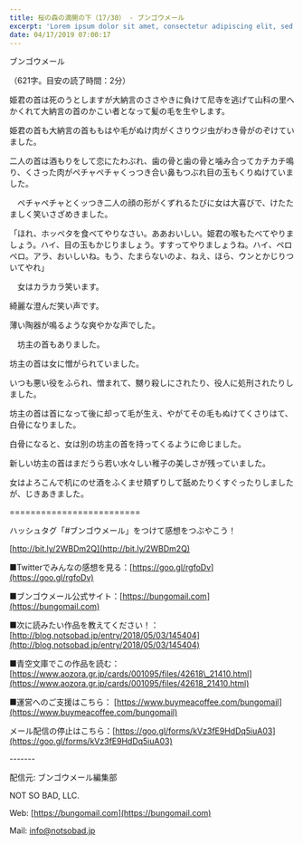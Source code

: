 ```yaml
---
title: 桜の森の満開の下（17/30） - ブンゴウメール
excerpt: 'Lorem ipsum dolor sit amet, consectetur adipiscing elit, sed do eiusmod tempor incididunt ut labore et dolore magna aliqua. Praesent elementum facilisis leo vel fringilla est ullamcorper eget. At imperdiet dui accumsan sit amet nulla facilisi morbi tempus.'
date: 04/17/2019 07:00:17
---
```


ブンゴウメール

（621字。目安の読了時間：2分）

姫君の首は死のうとしますが大納言のささやきに負けて尼寺を逃げて山科の里へかくれて大納言の首のかこい者となって髪の毛を生やします。

姫君の首も大納言の首ももはや毛がぬけ肉がくさりウジ虫がわき骨がのぞけていました。

二人の首は酒もりをして恋にたわぶれ、歯の骨と歯の骨と噛み合ってカチカチ鳴り、くさった肉がペチャペチャくっつき合い鼻もつぶれ目の玉もくりぬけていました。

　ペチャペチャとくッつき二人の顔の形がくずれるたびに女は大喜びで、けたたましく笑いさざめきました。

「ほれ、ホッペタを食べてやりなさい。ああおいしい。姫君の喉もたべてやりましょう。ハイ、目の玉もかじりましょう。すすってやりましょうね。ハイ、ペロペロ。アラ、おいしいね。もう、たまらないのよ、ねえ、ほら、ウンとかじりついてやれ」

　女はカラカラ笑います。

綺麗な澄んだ笑い声です。

薄い陶器が鳴るような爽やかな声でした。

　坊主の首もありました。

坊主の首は女に憎がられていました。

いつも悪い役をふられ、憎まれて、嬲り殺しにされたり、役人に処刑されたりしました。

坊主の首は首になって後に却って毛が生え、やがてその毛もぬけてくさりはて、白骨になりました。

白骨になると、女は別の坊主の首を持ってくるように命じました。

新しい坊主の首はまだうら若い水々しい稚子の美しさが残っていました。

女はよろこんで机にのせ酒をふくませ頬ずりして舐めたりくすぐったりしましたが、じきあきました。

\=========================

ハッシュタグ「#ブンゴウメール」をつけて感想をつぶやこう！　

[http://bit.ly/2WBDm2Q](http://bit.ly/2WBDm2Q)

■Twitterでみんなの感想を見る：[https://goo.gl/rgfoDv](https://goo.gl/rgfoDv)

■ブンゴウメール公式サイト：[https://bungomail.com](https://bungomail.com)

■次に読みたい作品を教えてください！：[http://blog.notsobad.jp/entry/2018/05/03/145404](http://blog.notsobad.jp/entry/2018/05/03/145404)

■青空文庫でこの作品を読む：[https://www.aozora.gr.jp/cards/001095/files/42618\_21410.html](https://www.aozora.gr.jp/cards/001095/files/42618_21410.html)

■運営へのご支援はこちら： [https://www.buymeacoffee.com/bungomail](https://www.buymeacoffee.com/bungomail)

メール配信の停止はこちら：[https://goo.gl/forms/kVz3fE9HdDq5iuA03](https://goo.gl/forms/kVz3fE9HdDq5iuA03)

\-------

配信元: ブンゴウメール編集部

NOT SO BAD, LLC.

Web: [https://bungomail.com](https://bungomail.com)

Mail: info@notsobad.jp